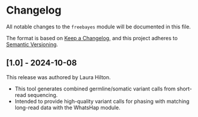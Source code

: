 # Changelog

All notable changes to the `freebayes` module will be documented in this file.

The format is based on [Keep a Changelog](https://keepachangelog.com/en/1.0.0/),
and this project adheres to [Semantic Versioning](https://semver.org/spec/v2.0.0.html).

## [1.0] - 2024-10-08

This release was authored by Laura Hilton.

- This tool generates combined germline/somatic variant calls from short-read sequencing.
- Intended to provide high-quality variant calls for phasing with matching long-read data with the WhatsHap module. 
